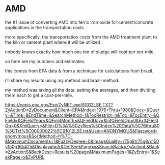 # AMD

the #1 issue of converting AMD into ferric iron oxide for cement/concrete applications is the transportation costs.

more specifically, the transportation costs from the AMD treatment plant to the kiln or cement plant where it will be utilized.

nobody knows exactly how much one ton of sludge will cost per ton-mile.

so here are my numbers and estimates.

this comes from EPA data & from a technique for calculations from brazil.

i'll share my results using my method and brazil method.

my method was taking all the data, setting the averages, and then dividing them each to get a cost-per-mile.

https://nepis.epa.gov/Exe/ZyNET.exe/91012LSE.TXT?ZyActionD=ZyDocument&Client=EPA&Index=1976+Thru+1980&Docs=&Query=&Time=&EndTime=&SearchMethod=1&TocRestrict=n&Toc=&TocEntry=&QField=&QFieldYear=&QFieldMonth=&QFieldDay=&IntQFieldOp=0&ExtQFieldOp=0&XmlQuery=&File=D%3A%5Czyfiles%5CIndex%20Data%5C76thru80%5CTxt%5C00000022%5C91012LSE.txt&User=ANONYMOUS&Password=anonymous&SortMethod=h%7C-&MaximumDocuments=1&FuzzyDegree=0&ImageQuality=r75g8/r75g8/x150y150g16/i425&Display=hpfr&DefSeekPage=x&SearchBack=ZyActionL&Back=ZyActionS&BackDesc=Results%20page&MaximumPages=1&ZyEntry=1&SeekPage=x&ZyPURL

















